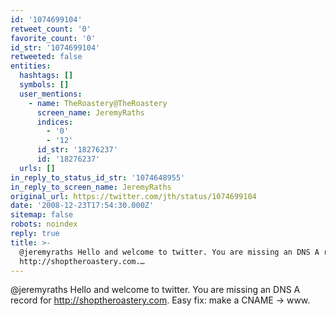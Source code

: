 ```yaml
---
id: '1074699104'
retweet_count: '0'
favorite_count: '0'
id_str: '1074699104'
retweeted: false
entities:
  hashtags: []
  symbols: []
  user_mentions:
    - name: TheRoastery@TheRoastery
      screen_name: JeremyRaths
      indices:
        - '0'
        - '12'
      id_str: '18276237'
      id: '18276237'
  urls: []
in_reply_to_status_id_str: '1074648955'
in_reply_to_screen_name: JeremyRaths
original_url: https://twitter.com/jth/status/1074699104
date: '2008-12-23T17:54:30.000Z'
sitemap: false
robots: noindex
reply: true
title: >-
  @jeremyraths Hello and welcome to twitter. You are missing an DNS A record for
  http://shoptheroastery.com.…
---
```


@jeremyraths Hello and welcome to twitter. You are missing an DNS A record for http://shoptheroastery.com. Easy fix: make a CNAME -&gt; www.